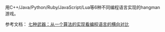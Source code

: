 用C++/Java/Python/Ruby/JavaScript/Lua等6种不同编程语言实现的hangman游戏。

参考文档：
[七种武器：从一个算法的实现看编程语言的横向对比](https://docs.google.com/document/d/18s9i0SKThDasIAb3WgTxxSkz2QEjAT9sVyJFQXMpB1I/edit)